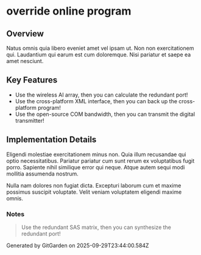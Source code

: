 # override online program

## Overview
Natus omnis quia libero eveniet amet vel ipsam ut. Non non exercitationem qui. Laudantium qui earum est cum doloremque. Nisi pariatur et saepe ea amet nesciunt.

## Key Features
- Use the wireless AI array, then you can calculate the redundant port!
- Use the cross-platform XML interface, then you can back up the cross-platform program!
- Use the open-source COM bandwidth, then you can transmit the digital transmitter!

## Implementation Details
Eligendi molestiae exercitationem minus non. Quia illum recusandae qui optio necessitatibus. Pariatur pariatur cum sunt rerum ex voluptatibus fugit porro. Sapiente nihil similique error qui neque. Atque autem sequi modi mollitia assumenda nostrum.
 Nulla nam dolores non fugiat dicta. Excepturi laborum cum et maxime possimus suscipit voluptate. Velit veniam voluptatem eligendi maxime omnis.

### Notes
> Use the redundant SAS matrix, then you can synthesize the redundant port!

Generated by GitGarden on 2025-09-29T23:44:00.584Z